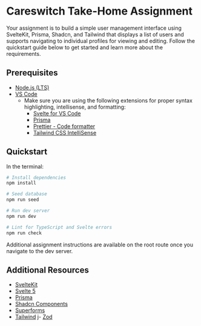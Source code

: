 # Careswitch Take-Home Assignment

Your assignment is to build a simple user management interface using SvelteKit, Prisma, Shadcn, and Tailwind that displays a list of users and supports navigating to individual profiles for viewing and editing. Follow the quickstart guide below to get started and learn more about the requirements.

## Prerequisites

- [Node.js (LTS)](https://nodejs.org/en)
- [VS Code](https://code.visualstudio.com/)
  - Make sure you are using the following extensions for proper syntax highlighting, intellisense, and formatting:
    - [Svelte for VS Code](https://marketplace.visualstudio.com/items?itemName=svelte.svelte-vscode)
    - [Prisma](https://marketplace.visualstudio.com/items?itemName=Prisma.prisma)
    - [Prettier - Code formatter](https://marketplace.visualstudio.com/items?itemName=esbenp.prettier-vscode)
    - [Tailwind CSS IntelliSense](https://marketplace.visualstudio.com/items?itemName=bradlc.vscode-tailwindcss)

## Quickstart

In the terminal:

```bash
# Install dependencies
npm install

# Seed database
npm run seed

# Run dev server
npm run dev

# Lint for TypeScript and Svelte errors
npm run check
```

Additional assignment instructions are available on the root route once you navigate to the dev server.

## Additional Resources

- [SvelteKit](https://kit.svelte.dev/docs/introduction)
- [Svelte 5](https://svelte-5-preview.vercel.app/docs/introduction)
- [Prisma](https://www.prisma.io/docs/orm/prisma-client/queries/crud)
- [Shadcn Components](https://shadcn-svelte.com/docs/components/accordion)
- [Superforms](https://superforms.rocks/)
- [Tailwind](https://tailwindcss.com/docs/utility-first)
j- [Zod](https://zod.dev/)


